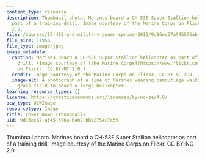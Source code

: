 ```yaml
---
content_type: resource
description: Thumbnail photo. Marines board a CH-53E Super Stallion helicopter as
  part of a training drill. Image courtesy of the Marine Corps on Flickr. CC BY-NC
  2.0.
file: /courses/17-482-u-s-military-power-spring-2015/9d16ec67af45576ab402bb92754c7c59_17-482s15-th.jpg
file_size: 11956
file_type: image/jpeg
image_metadata:
  caption: Marines board a CH-53E Super Stallion helicopter as part of a training
    drill. (Image courtesy of [the Marine Corps](https://www.flickr.com/photos/marine_corps/20686449185/)
    on Flickr. CC BY-NC 2.0.)
  credit: Image courtesy of the Marine Corps on Flickr. CC BY-NC 2.0.
  image-alt: A photograph of a line of Marines wearing camouflage walking across a
    grass field to board a large helicopter.
learning_resource_types: []
license: https://creativecommons.org/licenses/by-nc-sa/4.0/
ocw_type: OCWImage
resourcetype: Image
title: Cover Down (thumbnail)
uid: 9d16ec67-af45-576a-b402-bb92754c7c59
---
```

Thumbnail photo. Marines board a CH-53E Super Stallion helicopter as part of a training drill. Image courtesy of the Marine Corps on Flickr. CC BY-NC 2.0.